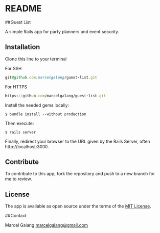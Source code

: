 
# README

##Guest List

A simple Rails app for party planners and event security.

## Installation

Clone this line to your terminal

For SSH
```ruby
git@github.com:marcelgalang/guest-list.git
```

For HTTPS
```ruby
https://github.com/marcelgalang/guest-list.git
```

Install the needed gems locally:

```
$ bundle install --without production
```

Then execute:

    $ rails server

Finally, redirect your browser to the URL given by the Rails Server, often http://localhost:3000.

## Contribute

To contribute to this app, fork the repository and push to a new branch for me to review.

## License

The app is available as open source under the terms of the [MIT License](http://opensource.org/licenses/MIT).

##Contact

Marcel Galang marcelgalang@gmail.com
